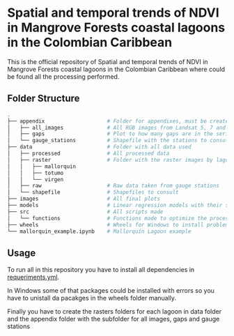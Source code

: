 # Spatial and temporal trends of NDVI in Mangrove Forests coastal lagoons in the Colombian Caribbean

This is the official repository of Spatial and temporal trends of NDVI in Mangrove Forests coastal lagoons in the Colombian Caribbean where could be found all the processing performed.

## Folder Structure
```bash
.
├── appendix                    # Folder for appendixes, must be created
│   ├── all_images              # All RGB images from Landsat 5, 7 and 8
│   ├── gaps                    # Plot to how many gaps are in the series (and when)
│   └── gauge_stations          # Shapefile with the stations to consult
├── data                        # Folder with all data used
│   ├── processed               # All processed data
│   ├── raster                  # Folder with the raster images by lagoon, must be created
│   │   ├── mallorquin          
│   │   ├── totumo
│   │   └── virgen
│   ├── raw                     # Raw data taken from gauge stations
│   └── shapefile               # Shapefiles to consult
├── images                      # All final plots
├── models                      # Linear regression models with their summaries
├── src                         # All scripts made
│   └── functions               # Functions made to optimize the process
├── wheels                      # Wheels for Windows to install problematic packages
└── mallorquin_example.ipynb    # Mallorquín Lagoon example
```

## Usage

To run all in this repository you have to install all dependencies in [requeriments.yml](requeriments.yml).

In Windows some of that packages could be installed with errors so you have to unistall da pacakges in the wheels folder manually.  

Finally you have to create the rasters folders for each lagoon in data folder and the appendix folder with the subfolder for all images, gaps and gauge stations